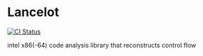 # Lancelot

[![CI Status](https://github.com/williballenthin/lancelot/workflows/CI/badge.svg)](https://github.com/williballenthin/lancelot/actions)

intel x86(-64) code analysis library that reconstructs control flow
